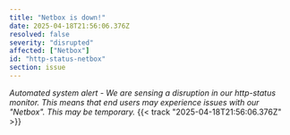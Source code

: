 ```yaml
---
title: "Netbox is down!"
date: 2025-04-18T21:56:06.376Z
resolved: false
severity: "disrupted"
affected: ["Netbox"]
id: "http-status-netbox"
section: issue
---
```


**Automated system alert* - We are sensing a disruption in our http-status monitor. This means that end users may experience issues with our "Netbox". This may be temporary.* {{< track "2025-04-18T21:56:06.376Z" >}}
